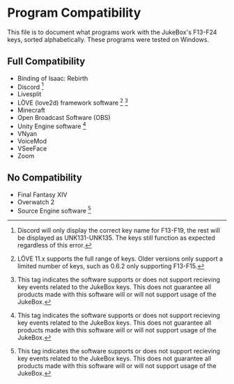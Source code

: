 # Program Compatibility
This file is to document what programs work with the JukeBox's F13-F24 keys, sorted alphabetically. These programs were tested on Windows.

## Full Compatibility
- Binding of Isaac: Rebirth
- Discord [^discord]
- Livesplit
- LÖVE (love2d) framework software [^love2d] [^enginesoftware]
- Minecraft
- Open Broadcast Software (OBS)
- Unity Engine software [^enginesoftware]
- VNyan
- VoiceMod
- VSeeFace
- Zoom

## No Compatibility
- Final Fantasy XIV
- Overwatch 2
- Source Engine software [^enginesoftware]

[^discord]: Discord will only display the correct key name for F13-F19, the rest will be displayed as UNK131-UNK135. The keys still function as expected regardless of this error.
[^love2d]: LÖVE 11.x supports the full range of keys. Older versions only support a limited number of keys, such as 0.6.2 only supporting F13-F15.
[^enginesoftware]: This tag indicates the software supports or does not support recieving key events related to the JukeBox keys. This does not guarantee all products made with this software will or will not support usage of the JukeBox.
